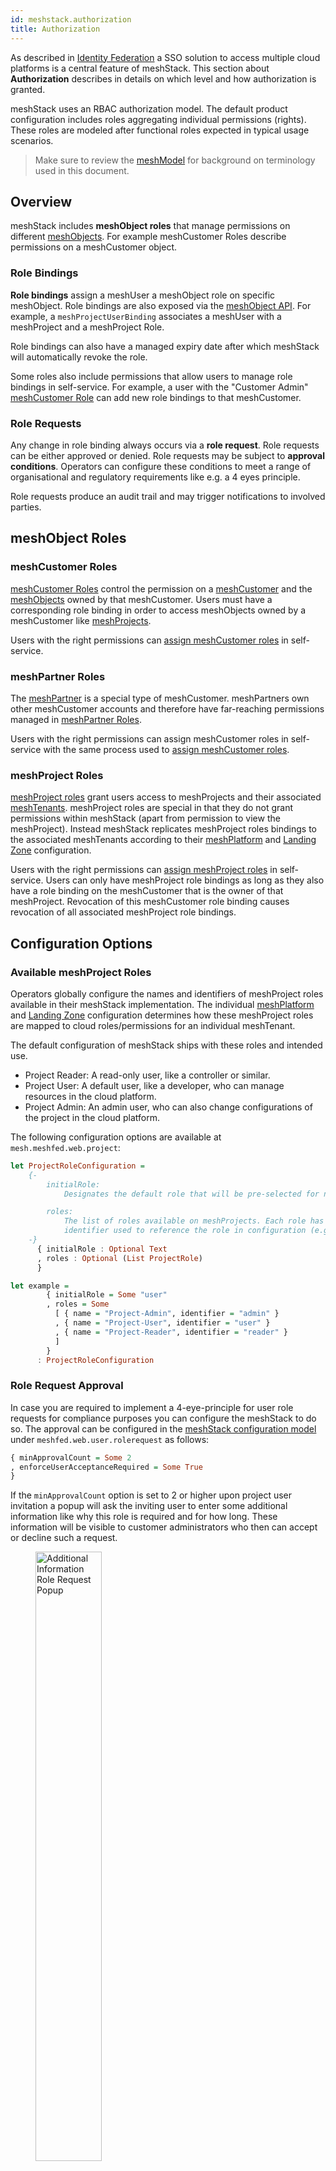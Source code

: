 ```yaml
---
id: meshstack.authorization
title: Authorization
---
```


As described in [Identity Federation](meshstack.identity-federation.md) a SSO solution to access multiple cloud platforms is a central feature of meshStack. This section about **Authorization** describes in details on which level and how authorization is granted.

meshStack uses an RBAC authorization model. The default product configuration includes roles aggregating individual permissions (rights). These roles are modeled after functional roles expected in typical usage scenarios.

> Make sure to review the [meshModel](meshcloud.index.md) for background on terminology used in this document.

## Overview

meshStack includes **meshObject roles** that manage permissions on different [meshObjects](meshcloud.index.md). For example meshCustomer Roles describe permissions on a meshCustomer object.

### Role Bindings

**Role bindings** assign a meshUser a meshObject role on specific meshObject. Role bindings are also exposed via the [meshObject API](meshstack.api.md#meshobject-api). For example, a `meshProjectUserBinding` associates a meshUser with a meshProject and a meshProject Role.

Role bindings can also have a managed expiry date after which meshStack will automatically revoke the role.

Some roles also include permissions that allow users to manage role bindings in self-service. For example, a user with the "Customer Admin" [meshCustomer Role](meshcloud.customer.md#meshCustomer-roles) can add new role bindings to that meshCustomer.

### Role Requests

Any change in role binding always occurs via a **role request**. Role requests can be either approved or denied. Role requests may be subject to **approval conditions**. Operators can configure these conditions to meet a range of organisational and regulatory requirements like e.g. a 4 eyes principle.

Role requests produce an audit trail and may trigger notifications to involved parties.

## meshObject Roles

### meshCustomer Roles

[meshCustomer Roles](meshcloud.customer.md#meshCustomer-roles) control the permission on a [meshCustomer](meshcloud.customer.md) and the [meshObjects](meshcloud.index.md) owned by that meshCustomer. Users must have a corresponding role binding in order to access meshObjects owned by a meshCustomer like [meshProjects](meshcloud.project.md).

Users with the right permissions can [assign meshCustomer roles](meshcloud.customer.md#assign-meshcustomer-roles) in self-service.

### meshPartner Roles

The [meshPartner](administration.index.md) is a special type of meshCustomer. meshPartners own other meshCustomer accounts and therefore have far-reaching permissions managed in [meshPartner Roles](administration.index.md).

Users with the right permissions can assign meshCustomer roles in self-service with the same process used to [assign meshCustomer roles](meshcloud.customer.md#assign-meshcustomer-roles).

### meshProject Roles

[meshProject roles](meshcloud.project.md#project-roles) grant users access to meshProjects and their associated [meshTenants](meshcloud.tenant.md). meshProject roles are special in that they do not grant permissions within meshStack (apart from permission to view the meshProject). Instead meshStack replicates meshProject roles bindings to the associated meshTenants according to their [meshPlatform](meshcloud.platform-location.md) and [Landing Zone](meshcloud.landing-zones.md) configuration.

Users with the right permissions can [assign meshProject roles](meshcloud.project.md#assign-user-to-a-meshproject) in self-service. Users can only have meshProject role bindings as long as they also have a role binding on the meshCustomer that is the owner of that meshProject. Revocation of this meshCustomer role binding causes revocation of all associated meshProject role bindings.

## Configuration Options

### Available meshProject Roles

Operators globally configure the names and identifiers of meshProject roles available in their meshStack implementation. The individual [meshPlatform](meshcloud.platform-location.md) and [Landing Zone](meshcloud.landing-zones.md) configuration determines how these meshProject roles are mapped to cloud roles/permissions for an individual meshTenant.

The default configuration of meshStack ships with these roles and intended use.

- Project Reader: A read-only user, like a controller or similar.
- Project User: A default user, like a developer, who can manage resources in the cloud platform.
- Project Admin: An admin user, who can also change configurations of the project in the cloud platform.

<!--snippet:mesh.meshfed.web.project-->

The following configuration options are available at `mesh.meshfed.web.project`:
<!--DOCUSAURUS_CODE_TABS-->
<!--Dhall Type-->
```haskell
let ProjectRoleConfiguration =
    {-
        initialRole:
            Designates the default role that will be pre-selected for new role requests in meshPanel.

        roles:
            The list of roles available on meshProjects. Each role has a display name and an
            identifier used to reference the role in configuration (e.g. in Landing Zones).
    -}
      { initialRole : Optional Text
      , roles : Optional (List ProjectRole)
      }
```
<!--Example-->
```haskell
let example =
        { initialRole = Some "user"
        , roles = Some
          [ { name = "Project-Admin", identifier = "admin" }
          , { name = "Project-User", identifier = "user" }
          , { name = "Project-Reader", identifier = "reader" }
          ]
        }
      : ProjectRoleConfiguration
```
<!--END_DOCUSAURUS_CODE_TABS-->

### Role Request Approval

In case you are required to implement a 4-eye-principle for user role requests for compliance purposes you can configure the meshStack to do so. The approval can be configured in the [meshStack configuration model](meshstack.configuration.md) under `meshfed.web.user.rolerequest` as follows:

```haskell
{ minApprovalCount = Some 2
, enforceUserAcceptanceRequired = Some True
}
```

If the `minApprovalCount` option is set to 2 or higher upon project user invitation a popup will ask the inviting user to enter some additional information like why this role is required and for how long. These information will be visible to customer administrators who then can accept or decline such a request.

<figure>
  <img src="assets/authorization.additional-role-info.png" style="width: 50%;" alt="Additional Information Role Request Popup">
  <figcaption>Popup requesting additional information for a project role request</figcaption>
</figure>

New project role requests must be approved before the binding is created. The customer admin making the role request registers an implict approval of the request. Each customer admin can only reqister a single approval for a role request. This ensures that a _different_ customer admin must register the 2nd approval before the binding is created.

Customer admins will be notified by email about pending approvals. The affected user is also informed via mail about approved or rejected role requests.

When any customer admin declines the role request, the role request is immediately cancelled.

> Note: When a customer has less customer admins than the requested `minApprovalCount`, role requests will get automatically approved when all customer admins have registered an approval. The meshPanel can be configured to display a warning in this case.

Its recommended to configure a warning to be shown to the user if this happens so another admin can be invited to the customer. To do so configure the [meshStack configuration model](meshstack.configuration.md) under `panel.mesh.dashboardNotification`:

```haskell
{ show4EyePrincipleWarning = Some True }
```

It's currently not possible to configure required approval for removal of role bindings.

### Authorization in Cloud Platforms

There are two different ways how to apply access rights to the Cloud Platforms. Some Platforms can use the rights that are set in the OIDC or SAML token provided by the [meshIdB](meshstack.identity-federation.md). However, not all cloud platforms support this approach. Therefore the second option is the [replication](./meshcloud.tenant.md) of authorization attributes during meshTenant replication.

> Please consult the documentation for the different cloud platforms for more details on the supported authorization mechanisms and their configuration.

#### meshIdB Authorization

In order to provide users access to their cloud resources, all relevant authorization information about a meshUser is stored in the corresponding meshIdB user. To provide the authorization information in the token, the request for the token must be scoped to a specific meshCustomer role. The tokens provided by Keycloak contain the scoped customer and the according meshCustomer role as well as information about the meshProjects the user has access to.

The following claims in the OIDC token represent this information and can be used by the cloud platforms to apply the access rights.

```json
{
  "MC_PROJECTS": [
    "project1-noadmin",
    "project2-noadmin"
  ],
  "MC_CUSTOMER": "my-customer",
  "MC_GROUPS": [
    "Customer Admin"
  ],
  "preferred_username": "user@meshcloud.io",
  "email": "user@meshcloud.io",
}
```

The `MC_PROJECTS` claim contains all projects the user has access to in the scoped meshCustomer. The `MC_GROUPS` also contain only the meshCustomer roles the user is assigned to in the current customer. This claim is currently defined as an array for future flexibility. Currently a user can only have one role assigned per meshCustomer.


#### Authorization via replication

For platforms that don't support the [Authorization via OIDC](#authorization-via-oidc), access rights are replicated during project replication. Cloud platforms provide their own ACL system and meshStack configures it as defined in the meshProject. E.g. this could be an assignment of certain roles for a certain project in the cloud platform.

## Service Users

[Service Users](meshcloud.service-user.md) are technical users, that can be created for individual meshTenants. They are local platform users and can therefore only be used to access a specific project in a specific cloud platform. The password of such a generated user is only downloaded once when a service user is created. meshStack does not store this password. It is the user’s responsibility to safely store it. If the password is somehow compromised, the service user can easily be deleted and replaced by a new service user.

A Service User can be created and deleted by all users assigned to the project. Information about the Service User creator is available in meshStack. The creator is responsible for the secure usage of this Service User.

## Role Revocation

User role revocation on [meshProject](meshcloud.project.md#unassign-user-from-a-meshproject) and [meshCustomer](meshcloud.customer.md#remove-users-from-a-meshcustomer) level allow Customer Admins to always limit access to the meshCustomer and meshProjects to the users that actually need access. Users who no longer should have access can easily be revoked access. Administrators also have the possibility to revoke roles for a user to all meshCustomers and meshProjects and deactivate this user completely in the complete meshStack via the [delete user](administration.users.md#delete-user) functionality.

Users who e.g. left the company, can automatically be revoked in meshStack as described [here](meshstack.user-revocation.md).
